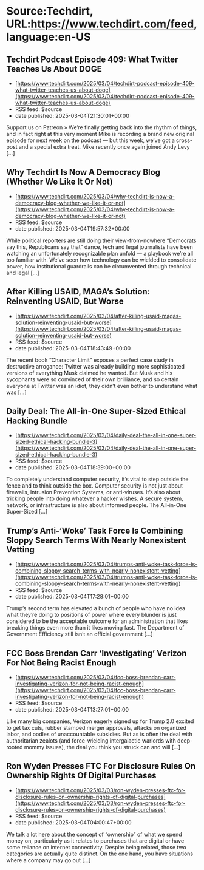 # Source:Techdirt, URL:https://www.techdirt.com/feed, language:en-US

## Techdirt Podcast Episode 409: What Twitter Teaches Us About DOGE
 - [https://www.techdirt.com/2025/03/04/techdirt-podcast-episode-409-what-twitter-teaches-us-about-doge](https://www.techdirt.com/2025/03/04/techdirt-podcast-episode-409-what-twitter-teaches-us-about-doge)
 - RSS feed: $source
 - date published: 2025-03-04T21:30:01+00:00

Support us on Patreon&#160;&#187; We&#8217;re finally getting back into the rhythm of things, and in fact right at this very moment Mike is recording a brand new original episode for next week on the podcast — but this week, we&#8217;ve got a cross-post and a special extra treat. Mike recently once again joined Andy Levy [&#8230;]

## Why Techdirt Is Now A Democracy Blog (Whether We Like It Or Not)
 - [https://www.techdirt.com/2025/03/04/why-techdirt-is-now-a-democracy-blog-whether-we-like-it-or-not](https://www.techdirt.com/2025/03/04/why-techdirt-is-now-a-democracy-blog-whether-we-like-it-or-not)
 - RSS feed: $source
 - date published: 2025-03-04T19:57:32+00:00

While political reporters are still doing their view-from-nowhere &#8220;Democrats say this, Republicans say that&#8221; dance, tech and legal journalists have been watching an unfortunately recognizable plan unfold — a playbook we’re all too familiar with. We&#8217;ve seen how technology can be wielded to consolidate power, how institutional guardrails can be circumvented through technical and legal [&#8230;]

## After Killing USAID, MAGA’s Solution: Reinventing USAID, But Worse
 - [https://www.techdirt.com/2025/03/04/after-killing-usaid-magas-solution-reinventing-usaid-but-worse](https://www.techdirt.com/2025/03/04/after-killing-usaid-magas-solution-reinventing-usaid-but-worse)
 - RSS feed: $source
 - date published: 2025-03-04T18:43:49+00:00

The recent book &#8220;Character Limit&#8221; exposes a perfect case study in destructive arrogance: Twitter was already building more sophisticated versions of everything Musk claimed he wanted. But Musk and his sycophants were so convinced of their own brilliance, and so certain everyone at Twitter was an idiot, they didn&#8217;t even bother to understand what was [&#8230;]

## Daily Deal: The All-in-One Super-Sized Ethical Hacking Bundle
 - [https://www.techdirt.com/2025/03/04/daily-deal-the-all-in-one-super-sized-ethical-hacking-bundle-3](https://www.techdirt.com/2025/03/04/daily-deal-the-all-in-one-super-sized-ethical-hacking-bundle-3)
 - RSS feed: $source
 - date published: 2025-03-04T18:39:00+00:00

To completely understand computer security, it&#8217;s vital to step outside the fence and to think outside the box. Computer security is not just about firewalls, Intrusion Prevention Systems, or anti-viruses. It&#8217;s also about tricking people into doing whatever a hacker wishes. A secure system, network, or infrastructure is also about informed people. The All-in-One Super-Sized [&#8230;]

## Trump’s Anti-‘Woke’ Task Force Is Combining Sloppy Search Terms With Nearly Nonexistent Vetting
 - [https://www.techdirt.com/2025/03/04/trumps-anti-woke-task-force-is-combining-sloppy-search-terms-with-nearly-nonexistent-vetting](https://www.techdirt.com/2025/03/04/trumps-anti-woke-task-force-is-combining-sloppy-search-terms-with-nearly-nonexistent-vetting)
 - RSS feed: $source
 - date published: 2025-03-04T17:28:01+00:00

Trump&#8217;s second term has elevated a bunch of people who have no idea what they&#8217;re doing to positions of power where every blunder is just considered to be the acceptable outcome for an administration that likes breaking things even more than it likes moving fast. The Department of Government Efficiency still isn&#8217;t an official government [&#8230;]

## FCC Boss Brendan Carr ‘Investigating’ Verizon For Not Being Racist Enough
 - [https://www.techdirt.com/2025/03/04/fcc-boss-brendan-carr-investigating-verizon-for-not-being-racist-enough](https://www.techdirt.com/2025/03/04/fcc-boss-brendan-carr-investigating-verizon-for-not-being-racist-enough)
 - RSS feed: $source
 - date published: 2025-03-04T13:27:01+00:00

Like many big companies, Verizon eagerly signed up for Trump 2.0 excited to get tax cuts, rubber stamped merger approvals, attacks on organized labor, and oodles of unaccountable subsidies. But as is often the deal with authoritarian zealots (and force-wielding intergalactic warlords with deep-rooted mommy issues), the deal you think you struck can and will [&#8230;]

## Ron Wyden Presses FTC For Disclosure Rules On Ownership Rights Of Digital Purchases
 - [https://www.techdirt.com/2025/03/03/ron-wyden-presses-ftc-for-disclosure-rules-on-ownership-rights-of-digital-purchases](https://www.techdirt.com/2025/03/03/ron-wyden-presses-ftc-for-disclosure-rules-on-ownership-rights-of-digital-purchases)
 - RSS feed: $source
 - date published: 2025-03-04T04:00:47+00:00

We talk a lot here about the concept of &#8220;ownership&#8221; of what we spend money on, particularly as it relates to purchases that are digital or have some reliance on internet connectivity. Despite being related, those two categories are actually quite distinct. On the one hand, you have situations where a company may go out [&#8230;]

